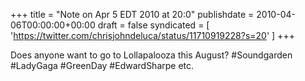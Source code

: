 +++
title = "Note on Apr 5 EDT 2010 at 20:0"
publishdate = 2010-04-06T00:00:00+00:00
draft = false
syndicated = [ 'https://twitter.com/chrisjohndeluca/status/11710919228?s=20' ]
+++

Does anyone want to go to Lollapalooza this August? #Soundgarden #LadyGaga #GreenDay #EdwardSharpe etc.
